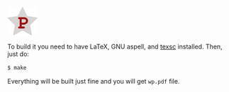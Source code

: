 <img src="https://raw.githubusercontent.com/polystat/polystat.github.io/master/logo.svg" height="64px"/>

To build it you need to have LaTeX, GNU aspell, and
[texsc](https://github.com/yegor256/texsc) installed. Then, just do:

```bash
$ make
```

Everything will be built just fine and you will get `wp.pdf` file.
